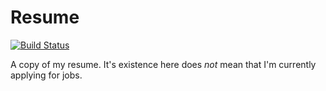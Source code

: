 # Resume

[![Build Status](https://travis-ci.com/dkmiller/resume.svg?token=6MysqLraYmW84q29htjQ&branch=master)](https://travis-ci.com/dkmiller/resume)

A copy of my resume. It's existence here does *not* mean that I'm currently applying for jobs. 
